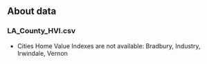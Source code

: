 ## About data

### LA_County_HVI.csv
* Cities Home Value Indexes are not available: Bradbury, Industry, Irwindale, Vernon

